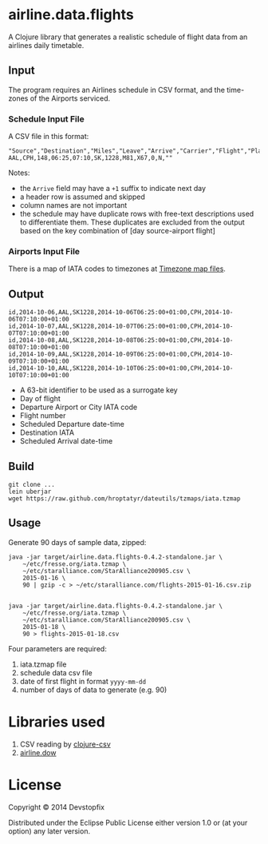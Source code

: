 # airline.data.flights

A Clojure library that generates a realistic schedule of flight data
from an airlines daily timetable.

## Input

The program requires an Airlines schedule in CSV format,
and the time-zones of the Airports serviced.

### Schedule Input File

A CSV file in this format:

```
"Source","Destination","Miles","Leave","Arrive","Carrier","Flight","Plane","Days","Stops","Meal","Notes"
AAL,CPH,148,06:25,07:10,SK,1228,M81,X67,0,N,""
```

Notes:

* the ```Arrive``` field may have a ```+1``` suffix to indicate next day
* a header row is assumed and skipped
* column names are not important
* the schedule may have duplicate rows with free-text descriptions used to 
differentiate them. These duplicates are excluded from the output based
on the key combination of [day source-airport flight]

### Airports Input File

There is a map of IATA codes to timezones at [Timezone map files](http://www.fresse.org/dateutils/tzmaps.html).

## Output

```
id,2014-10-06,AAL,SK1228,2014-10-06T06:25:00+01:00,CPH,2014-10-06T07:10:00+01:00
id,2014-10-07,AAL,SK1228,2014-10-07T06:25:00+01:00,CPH,2014-10-07T07:10:00+01:00
id,2014-10-08,AAL,SK1228,2014-10-08T06:25:00+01:00,CPH,2014-10-08T07:10:00+01:00
id,2014-10-09,AAL,SK1228,2014-10-09T06:25:00+01:00,CPH,2014-10-09T07:10:00+01:00
id,2014-10-10,AAL,SK1228,2014-10-10T06:25:00+01:00,CPH,2014-10-10T07:10:00+01:00
```

* A 63-bit identifier to be used as a surrogate key
* Day of flight
* Departure Airport or City IATA code
* Flight number
* Scheduled Departure date-time
* Destination IATA
* Scheduled Arrival date-time

## Build

```
git clone ...
lein uberjar
wget https://raw.github.com/hroptatyr/dateutils/tzmaps/iata.tzmap
```

## Usage

Generate 90 days of sample data, zipped:

```
java -jar target/airline.data.flights-0.4.2-standalone.jar \
    ~/etc/fresse.org/iata.tzmap \
    ~/etc/staralliance.com/StarAlliance200905.csv \
    2015-01-16 \
    90 | gzip -c > ~/etc/staralliance.com/flights-2015-01-16.csv.zip


java -jar target/airline.data.flights-0.4.2-standalone.jar \
    ~/etc/fresse.org/iata.tzmap \
    ~/etc/staralliance.com/StarAlliance200905.csv \
    2015-01-18 \
    90 > flights-2015-01-18.csv

```

Four parameters are required:

1. iata.tzmap file
2. schedule data csv file
3. date of first flight in format ````yyyy-mm-dd````
4. number of days of data to generate (e.g. 90)


# Libraries used

1. CSV reading by [clojure-csv](https://github.com/davidsantiago/clojure-csv)
2. [airline.dow](https://github.com/devstopfix/airline/tree/master/airline.dow)

# License

Copyright © 2014 Devstopfix

Distributed under the Eclipse Public License either version 1.0 or (at
your option) any later version.
